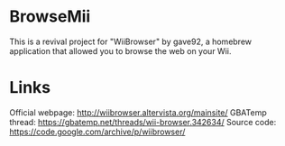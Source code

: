 # BrowseMii
This is a revival project for "WiiBrowser" by gave92, a homebrew application that allowed you to browse the web on your Wii.

# Links
Official webpage: http://wiibrowser.altervista.org/mainsite/
GBATemp thread: https://gbatemp.net/threads/wii-browser.342634/
Source code: https://code.google.com/archive/p/wiibrowser/
